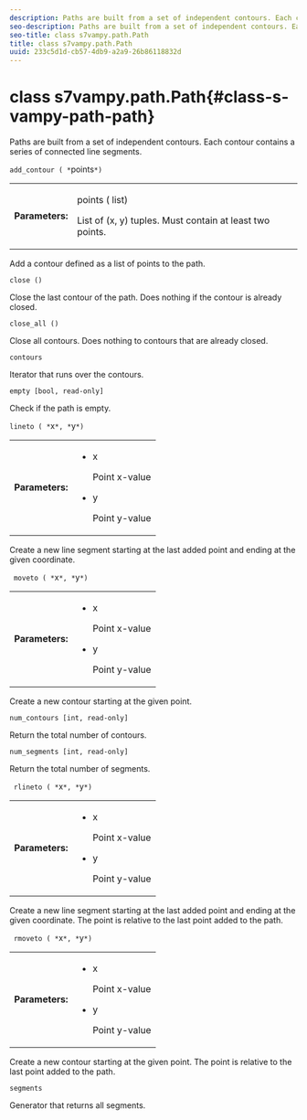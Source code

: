 ```yaml
---
description: Paths are built from a set of independent contours. Each contour contains a series of connected line segments.
seo-description: Paths are built from a set of independent contours. Each contour contains a series of connected line segments.
seo-title: class s7vampy.path.Path
title: class s7vampy.path.Path
uuid: 233c5d1d-cb57-4db9-a2a9-26b86118832d
---
```


# class s7vampy.path.Path{#class-s-vampy-path-path}

Paths are built from a set of independent contours. Each contour contains a series of connected line segments.

 `add_contour ( *`points`*)`

<table id="table_20085D456C1645E19A49FFB2557E4F10"> 
 <tbody> 
  <tr> 
   <td> <b> Parameters:</b> </td> 
   <td> <p> <span class="codeph">points (<span class="varname"> list</span>)</span> </p> <p>List of (x, y) tuples. Must contain at least two points. </p> </td> 
  </tr> 
 </tbody> 
</table>

Add a contour defined as a list of points to the path.

`close ()`

Close the last contour of the path. Does nothing if the contour is already closed.

`close_all ()`

Close all contours. Does nothing to contours that are already closed.

`contours`

Iterator that runs over the contours.

`empty [bool, read-only]`

Check if the path is empty.

`lineto ( *`x`*, *`y`*)`

<table id="table_F66D6BF6D6074CA381461153EACF127C"> 
 <tbody> 
  <tr> 
   <td> <b> Parameters:</b> </td> 
   <td> <p> 
     <ul id="ul_D8D18DB9B4B34F318A400E4D26DFC508"> 
      <li id="li_9CEAB80696BE42278586234BFE16521D"><span class="codeph"> x</span> <p>Point x-value </p> </li> 
      <li id="li_9BEE1C12D56D4B44818F41162FBAB4D6"><span class="codeph"> y</span> <p>Point y-value </p> </li> 
     </ul> </p> </td> 
  </tr> 
 </tbody> 
</table>

Create a new line segment starting at the last added point and ending at the given coordinate.

` moveto ( *`x`*, *`y`*)`

<table id="table_80EB2E4AF6084F4A87AEEE32EF8C1D8E"> 
 <tbody> 
  <tr> 
   <td> <b> Parameters:</b> </td> 
   <td> <p> 
     <ul id="ul_096712331E4B4630A160E61D58163B30"> 
      <li id="li_FA44CAE6E50D4D7E87CF071CC4B4FA00"><span class="codeph"> x</span> <p>Point x-value </p> </li> 
      <li id="li_3C8EEFAB95C24BD1A69BC324B7B67011"><span class="codeph"> y</span> <p>Point y-value </p> </li> 
     </ul> </p> </td> 
  </tr> 
 </tbody> 
</table>

Create a new contour starting at the given point.

`num_contours [int, read-only]`

Return the total number of contours.

`num_segments [int, read-only]`

Return the total number of segments.

` rlineto ( *`x`*, *`y`*)`

<table id="table_C3F6333B0FB6480C84DDF3E4B64C3FE4"> 
 <tbody> 
  <tr> 
   <td> <b> Parameters:</b> </td> 
   <td> <p> 
     <ul id="ul_017645BA9F9E42D4BDAAEAE29B23EF9B"> 
      <li id="li_3B3B4F209E1E4A2B960144B70E34D57D"><span class="codeph"> x</span> <p>Point x-value </p> </li> 
      <li id="li_AEC8535022544B1388253D7E2048F0E7"><span class="codeph"> y</span> <p>Point y-value </p> </li> 
     </ul> </p> </td> 
  </tr> 
 </tbody> 
</table>

Create a new line segment starting at the last added point and ending at the given coordinate. The point is relative to the last point added to the path.

` rmoveto ( *`x`*, *`y`*)`

<table id="table_7411C969951643A38DADFA514DB1C8D9"> 
 <tbody> 
  <tr> 
   <td> <b> Parameters:</b> </td> 
   <td> <p> 
     <ul id="ul_C300EF6F104845189C0EBF46F28911C4"> 
      <li id="li_2D1DE3DB80BC4D71A347356856947B82"><span class="codeph"> x</span> <p>Point x-value </p> </li> 
      <li id="li_1470C732F91347D7AC21CF2F6751DC05"><span class="codeph"> y</span> <p>Point y-value </p> </li> 
     </ul> </p> </td> 
  </tr> 
 </tbody> 
</table>

Create a new contour starting at the given point. The point is relative to the last point added to the path.

`segments`

Generator that returns all segments. 
